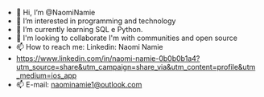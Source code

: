 - 👋 Hi, I’m @NaomiNamie
- 👀 I’m interested in programming and technology
- 🌱 I’m currently learning SQL e Python.
- 💞️ I'm looking to collaborate I'm with communities and open source
- 📫 How to reach me: Linkedin: Naomi Namie
- https://www.linkedin.com/in/naomi-namie-0b0b0b1a4?utm_source=share&utm_campaign=share_via&utm_content=profile&utm_medium=ios_app
- 📫 E-mail: naominamie1@outlook.com

